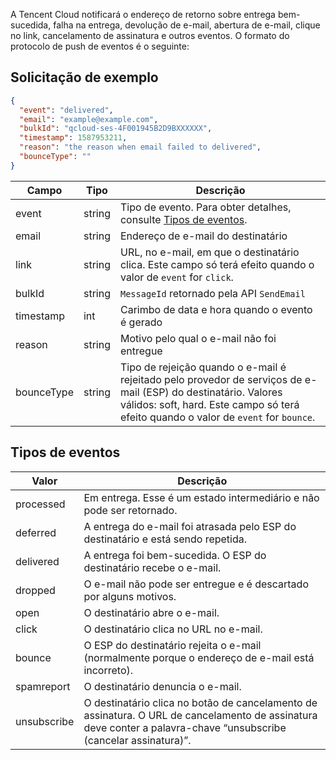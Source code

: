 A Tencent Cloud notificará o endereço de retorno sobre entrega bem-sucedida, falha na entrega, devolução de e-mail, abertura de e-mail, clique no link, cancelamento de assinatura e outros eventos. O formato do protocolo de push de eventos é o seguinte:
## Solicitação de exemplo
```json
{
  "event": "delivered",
  "email": "example@example.com",
  "bulkId": "qcloud-ses-4F001945B2D9BXXXXXX",
  "timestamp": 1587953211,
  "reason": "the reason when email failed to delivered",
  "bounceType": ""
}
```

Campo | Tipo | Descrição
--|--|--
event | string | Tipo de evento. Para obter detalhes, consulte [Tipos de eventos](#Event_Type).
email | string | Endereço de e-mail do destinatário
link | string | URL, no e-mail, em que o destinatário clica. Este campo só terá efeito quando o valor de `event` for `click`.
bulkId | string | `MessageId` retornado pela API `SendEmail`
timestamp | int | Carimbo de data e hora quando o evento é gerado
reason | string | Motivo pelo qual o e-mail não foi entregue
bounceType | string | Tipo de rejeição quando o e-mail é rejeitado pelo provedor de serviços de e-mail (ESP) do destinatário. Valores válidos: soft, hard. Este campo só terá efeito quando o valor de `event` for `bounce`.

## Tipos de eventos[](id:Event_Type)
Valor | Descrição
--|--
processed | Em entrega. Esse é um estado intermediário e não pode ser retornado.
deferred | A entrega do e-mail foi atrasada pelo ESP do destinatário e está sendo repetida.
delivered | A entrega foi bem-sucedida. O ESP do destinatário recebe o e-mail.
dropped | O e-mail não pode ser entregue e é descartado por alguns motivos.
open | O destinatário abre o e-mail.
click | O destinatário clica no URL no e-mail.
bounce | O ESP do destinatário rejeita o e-mail (normalmente porque o endereço de e-mail está incorreto).
spamreport | O destinatário denuncia o e-mail.
unsubscribe | O destinatário clica no botão de cancelamento de assinatura. O URL de cancelamento de assinatura deve conter a palavra-chave “unsubscribe (cancelar assinatura)”.
